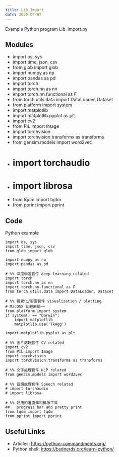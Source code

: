 ```yaml
---
title: Lib_Import
date: 2020-05-07
---
```

Example Python program Lib_Import.py

## Modules

* import os, sys
* import time, json, csv
* from glob import glob
* import numpy as np
* import pandas as pd
* import torch
* import torch.nn as nn
* import torch.nn.functional as F
* from torch.utils.data import DataLoader, Dataset
* from platform import system
* import matplotlib
* import matplotlib.pyplot as plt
* import cv2
* from PIL import Image
* import torchvision
* import torchvision.transforms as transforms
* from gensim.models import word2vec
* # import torchaudio
* # import librosa
* from tqdm import tqdm
* from pprint import pprint

## Code

Python example

    import os, sys
    import time, json, csv
    from glob import glob
    
    import numpy as np
    import pandas as pd
    
    # %% 深度學習套件 deep learning related 
    import torch
    import torch.nn as nn
    import torch.nn.functional as F
    from torch.utils.data import DataLoader, Dataset
    
    # %% 視覺化/製圖套件 visualization / plotting
    # MacOSX 比較麻煩⋯⋯
    from platform import system
    if system() == "Darwin":
        import matplotlib
        matplotlib.use('TkAgg')
    
    import matplotlib.pyplot as plt
    
    # %% 圖片處理套件 CV related
    import cv2
    from PIL import Image
    import torchvision
    import torchvision.transforms as transforms
    
    # %% 文字處理套件 NLP related
    from gensim.models import word2vec
    
    # %% 音訊處理套件 Speech related
    # import torchaudio
    # import librosa
    
    # %% 好用的進度條和排版工具
    ##   progress bar and pretty print
    from tqdm import tqdm
    from pprint import pprint

## Useful Links

- Articles: https://python-commandments.org/
- Python shell: https://bsdnerds.org/learn-python/

